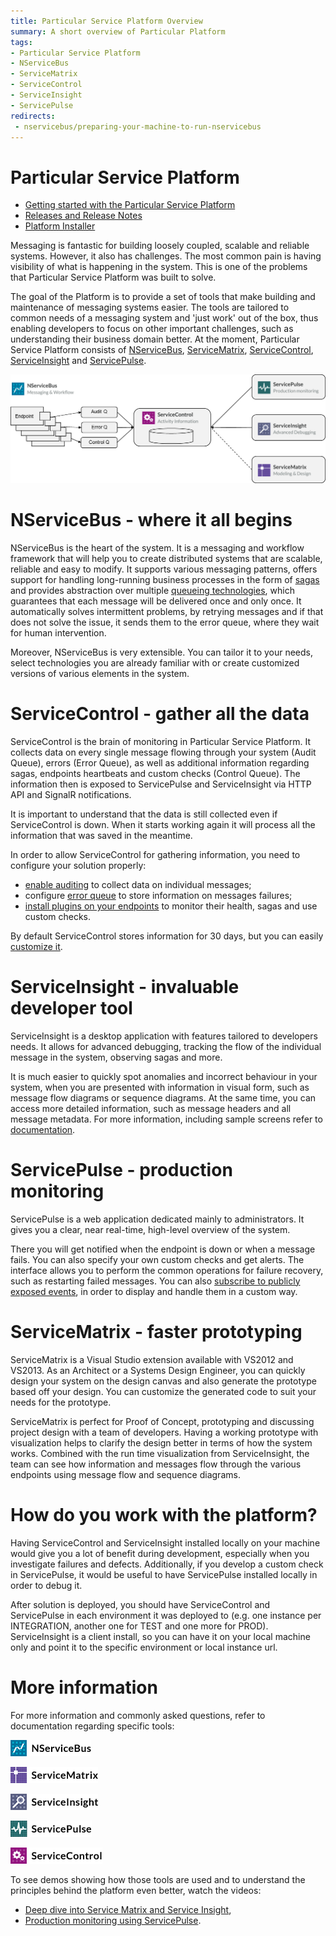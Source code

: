 ```yaml
---
title: Particular Service Platform Overview
summary: A short overview of Particular Platform
tags: 
- Particular Service Platform
- NServiceBus
- ServiceMatrix
- ServiceControl
- ServiceInsight
- ServicePulse
redirects:
 - nservicebus/preparing-your-machine-to-run-nservicebus
---
```


# Particular Service Platform

- [Getting started with the Particular Service Platform](getting-started-with-particular-service-platform.md)
- [Releases and Release Notes](release-notes.md)
- [Platform Installer](installer)

Messaging is fantastic for building loosely coupled, scalable and reliable systems. However, it also has challenges. The most common pain is having visibility of what is happening in the system. This is one of the problems that Particular Service Platform was built to solve.

The goal of the Platform is to provide a set of tools that make building and maintenance of messaging systems easier. The tools are tailored to common needs of a messaging system and 'just work' out of the box, thus enabling developers to focus on other important challenges, such as understanding their business domain better. At the moment, Particular Service Platform consists of [NServiceBus](/nservicebus), [ServiceMatrix](/servicematrix), [ServiceControl](/servicecontrol), [ServiceInsight](/serviceinsight) and [ServicePulse](/servicepulse).

<img src="architecture_overview.png" title="Particular Service Platform architecture">

# NServiceBus - where it all begins

NServiceBus is the heart of the system. It is a messaging and workflow framework that will help you to create distributed systems that are scalable, reliable and easy to modify. It supports various messaging patterns, offers support for handling long-running business processes in the form of [sagas](/nservicebus/sagas.md) and provides abstraction over multiple [queueing technologies](/nservicebus/transports.md), which guarantees that each message will be delivered once and only once. It automatically solves intermittent problems, by retrying messages and if that does not solve the issue, it sends them to the error queue, where they wait for human intervention. 

Moreover, NServiceBus is very extensible. You can tailor it to your needs, select technologies you are already familiar with or create customized versions of various elements in the system. 

# ServiceControl - gather all the data

ServiceControl is the brain of monitoring in Particular Service Platform. It collects data on every single message flowing through your system (Audit Queue), errors (Error Queue), as well as additional information regarding sagas, endpoints heartbeats and custom checks (Control Queue). The information then is exposed to ServicePulse and ServiceInsight via HTTP API and SignalR notifications.

It is important to understand that the data is still collected even if ServiceControl is down. When it starts working again it will process all the information that was saved in the meantime.

In order to allow ServiceControl for gathering information, you need to configure your solution properly:

* [enable auditing](/nservicebus/operations/auditing.md) to collect data on individual messages;
* configure [error queue](/nservicebus/errors.md) to store information on messages failures;
* [install plugins on your endpoints](/servicecontrol/plugins.md) to monitor their health, sagas and use custom checks.

By default ServiceControl stores information for 30 days, but you can easily [customize it](/servicecontrol/creating-config-file.md).

# ServiceInsight - invaluable developer tool

ServiceInsight is a desktop application with features tailored to developers needs. It allows for advanced debugging, tracking the flow of the individual message in the system, observing sagas and more. 

It is much easier to quickly spot anomalies and incorrect behaviour in your system, when you are presented with information in visual form, such as message flow diagrams or sequence diagrams. At the same time, you can access more detailed information, such as message headers and all message metadata. For more information, including sample screens refer to [documentation](/serviceinsight/getting-started-overview.md).


# ServicePulse - production monitoring

ServicePulse is a web application dedicated mainly to administrators. It gives you a clear, near real-time, high-level overview of the system. 

There you will get notified when the endpoint is down or when a message fails. You can also specify your own custom checks and get alerts. The interface allows you to perform the common operations for failure recovery, such as restarting failed messages. You can also [subscribe to publicly exposed events](/servicepulse/custom-notification-and-alerting-using-servicecontrol-events.md), in order to display and handle them in a custom way.


# ServiceMatrix - faster prototyping

ServiceMatrix is a Visual Studio extension available with VS2012 and VS2013. As an Architect or a Systems Design Engineer, you can quickly design your system on the design canvas and also generate the prototype based off your design. You can customize the generated code to suit your needs for the prototype.

ServiceMatrix is perfect for Proof of Concept, prototyping and discussing project design with a team of developers. Having a working prototype with visualization helps to clarify the design better in terms of how the system works. Combined with the run time visualization from ServiceInsight, the team can see how information and messages flow through the various endpoints using message flow and sequence diagrams.

# How do you work with the platform?
Having ServiceControl and ServiceInsight installed locally on your machine would give you a lot of benefit during development, especially when you investigate failures and defects. Additionally, if you develop a custom check in ServicePulse, it would be useful to have ServicePulse installed locally in order to debug it.

After solution is deployed, you should have ServiceControl and ServicePulse in each environment it was deployed to (e.g. one instance per INTEGRATION, another one for TEST and one more for PROD). ServiceInsight is a client install, so you can have it on your local machine only and point it to the specific environment or local instance url.

# More information 

For more information and commonly asked questions, refer to documentation regarding specific tools: 

[![NServiceBus article index](/menu/nservicebus-logo.png)](/nservicebus)

[![ServiceMatrix article index](/menu/servicematrix-logo.png)](/servicematrix)

[![ServiceInsight article index](/menu/serviceinsight-logo.png)](/serviceinsight)

[![ServicePulse article index](/menu/servicepulse-logo.png)](/servicepulse)

[![ServiceControl article index](/menu/servicecontrol-logo.png)](/servicecontrol)

To see demos showing how those tools are used and to understand the principles behind the platform even better, watch the videos:

* [Deep dive into Service Matrix and Service Insight](http://fast.wistia.net/embed/iframe/4348umnahj?videoFoam=true&autoPlay=true), 
* [Production monitoring using ServicePulse](http://fast.wistia.net/embed/iframe/v6s8xcyh31?videoFoam=true&autoPlay=true).
